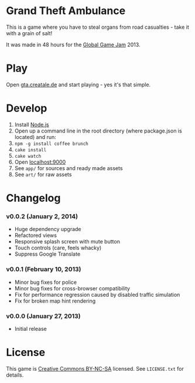 # Grand Theft Ambulance

This is a game where you have to steal organs from road casualties - take it with a grain of salt!

It was made in 48 hours for the [Global Game Jam](http://globalgamejam.org/) 2013.

# Play

Open [gta.creatale.de](http://gta.creatale.de) and start playing - yes it's that simple.

# Develop

1. Install [Node.js](http://nodejs.org/)
1. Open up a command line in the root directory (where package.json is located) and run:
  1. `npm -g install coffee brunch`
  1. `cake install`
  1. `cake watch`
1. Open [localhost:9000](http://localhost:9000)
1. See `app/` for sources and ready made assets
1. See `art/` for raw assets

# Changelog

### v0.0.2 (January 2, 2014)

- Huge dependency upgrade 
- Refactored views
- Responsive splash screen with mute button
- Touch controls (care, feels whacky)
- Suppress Google Translate

### v0.0.1 (February 10, 2013)

- Minor bug fixes for police
- Minor bug fixes for cross-browser compatibility
- Fix for performance regression caused by disabled traffic simulation
- Fix for broken map hint rendering

### v0.0.0 (January 27, 2013)

- Initial release

# License

This game is [Creative Commons BY-NC-SA](http://creativecommons.org/licenses/by-nc-sa/2.0/) licensed. See `LICENSE.txt` for details.
